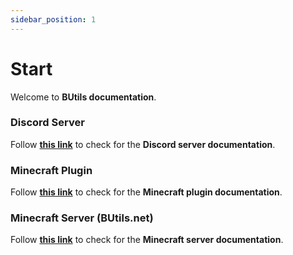 ```yaml
---
sidebar_position: 1
---
```


# Start 

Welcome to **BUtils documentation**.

### Discord Server

Follow **__[this link](category/butils-discord-server)__** to check for the **Discord server documentation**.

### Minecraft Plugin

Follow **__[this link](category/butils-minecraft-plugin)__** to check for the **Minecraft plugin documentation**.

### Minecraft Server (BUtils.net)

Follow **__[this link](category/butils-minecraft-server)__** to check for the **Minecraft server documentation**.